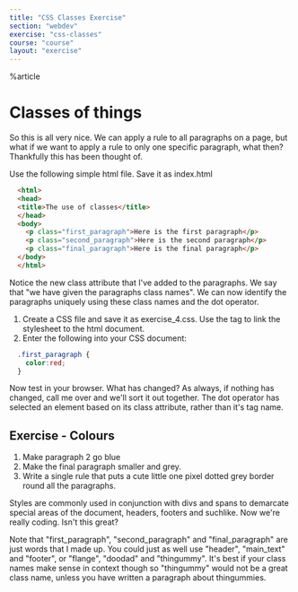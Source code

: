 ```yaml
---
title: "CSS Classes Exercise"
section: "webdev"
exercise: "css-classes"
course: "course"
layout: "exercise"
---
```


%article





# Classes of things

So this is all very nice. We can apply a rule to all paragraphs on a page, but what if we want to apply a rule to only one specific paragraph, what then? Thankfully this has been thought of.

Use the following simple html file. Save it as index.html

```html
  <html>
  <head>
  <title>The use of classes</title>
  </head>
  <body>
    <p class="first_paragraph">Here is the first paragraph</p>
    <p class="second_paragraph">Here is the second paragraph</p>
    <p class="final_paragraph">Here is the final paragraph</p>
  </body>
  </html>
```





Notice the new class attribute that I've added to the paragraphs. We say that "we have given the paragraphs class names". We can now identify the paragraphs uniquely using these class names and the dot operator.




1. Create a CSS file and save it as exercise_4.css. Use the <link> tag to link the stylesheet to the html document.
2. Enter the following into your CSS document:
```css
  .first_paragraph {
    color:red;
  }
```





Now test in your browser. What has changed? As always, if nothing has changed, call me over and we'll sort it out together. The dot operator has selected an element based on its class attribute, rather than it's tag name.




## Exercise - Colours

1. Make paragraph 2 go blue
2. Make the final paragraph smaller and grey.
3. Write a single rule that puts a cute little one pixel dotted grey border round all the paragraphs.




Styles are commonly used in conjunction with divs and spans to demarcate special areas of the document, headers, footers and suchlike. Now we're really coding. Isn't this great?

Note that "first_paragraph", "second_paragraph" and "final_paragraph" are just words that I made up. You could just as well use "header", "main_text" and "footer", or "flange", "doodad" and "thingummy". It's best if your class names make sense in context though so "thingummy" would not be a great class name, unless you have written a paragraph about thingummies.
